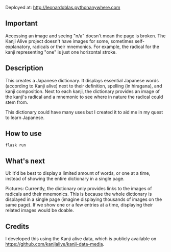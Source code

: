 Deployed at: http://leonardoblas.pythonanywhere.com

## Important
Accessing an image and seeing "n/a" doesn't mean the page is broken.
The Kanji Alive project doesn't have images for some, sometimes self-explanatory, radicals or their mnemonics. For example, the radical for the kanji representing "one" is just one horizontal stroke.

## Description
This creates a Japanese dictionary. It displays essential Japanese words (according to Kanji alive) next to their definition, spelling (in hiragana), and kanji composition. Next to each kanji, the dictionary provides an image of the kanji's radical and a mnemonic to see where in nature the radical could stem from.

This dictionary could have many uses but I created it to aid me in my quest to learn Japanese.

## How to use
```
flask run
```

## What's next
UI: It'd be best to display a limited amount of words, or one at a time, instead of showing the entire dictionary in a single page.

Pictures: Currently, the dictionary only provides links to the images of radicals and their mnemonics. This is because the whole dictionary is displayed in a single page (imagine displaying thousands of images on the same page). If we show one or a few entries at a time, displaying their related images would be doable.

## Credits
I developed this using the Kanji alive data, which is publicly available on https://github.com/kanjialive/kanji-data-media.
